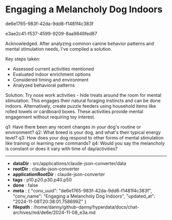 # Engaging a Melancholy Dog Indoors

de6e1765-983f-42da-9dd8-f1481f4c383f

e3ae2c41-f537-4599-9209-8aa9848fed87

 Acknowledged. After analyzing common canine behavior patterns and mental stimulation needs, I've compiled a solution.

Key steps taken:
- Assessed current activities mentioned
- Evaluated indoor enrichment options
- Considered timing and environment
- Analyzed behavioral patterns

Solution:
Try nose work activities - hide treats around the room for mental stimulation. This engages their natural foraging instincts and can be done indoors. Alternatively, create puzzle feeders using household items like rolled towels or cardboard boxes. These activities provide mental engagement without requiring toy interest.

q1: Have there been any recent changes in your dog's routine or environment?
q2: What breed is your dog, and what's their typical energy level?
q3: How does your dog respond to other forms of mental stimulation like training or learning new commands?
q4: Would you say the melancholy is constant or does it vary with time of day/activities?

---

* **dataDir** : src/applications/claude-json-converter/data
* **rootDir** : claude-json-converter
* **applicationRootDir** : claude-json-converter
* **tags** : p10.p20.p30.p40.p50
* **done** : false
* **meta** : {
  "conv_uuid": "de6e1765-983f-42da-9dd8-f1481f4c383f",
  "conv_name": "Engaging a Melancholy Dog Indoors",
  "updated_at": "2024-11-08T20:38:01.758699Z"
}
* **filepath** : /home/danny/github-danny/hyperdata/docs/chat-archives/md/de6e/2024-11-08_e3a.md